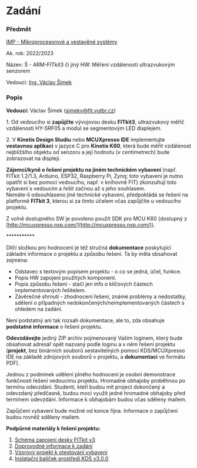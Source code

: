 # Zadání

### Předmět
[IMP - Mikroprocesorové a vestavěné systémy](?gm=gm_detail_predmetu&apid=230998)

Ak. rok: 2022/2023

Název: Š - ARM-FITkit3 či jiný HW: Měření vzdálenosti ultrazvukovým senzorem

Vedoucí: [Ing. Václav Šimek](/lide/vaclav-simek-17532)

### Popis

**Vedoucí:** Václav Šimek (simekv@fit.vutbr.cz)  
  
1\. Od vedoucího si **zapůjčte** vývojovou desku **FITkit3**, ultrazvukový měřič vzdálenosti HY-SRF05 a modul se segmentovým LED displejem.  
  
2\. V **Kinetis Design Studiu** nebo **MCUXpresso IDE** implementujte **vestavnou aplikaci** v jazyce C pro **Kinetis K60**, která bude měřit vzdálenost nejbližšího objektu od senzoru a její hodnotu (v centimetrech) bude zobrazovat na displeji.  
  
**Zájemci/kyně o řešení projektu na jiném technickém vybavení** (např. FITkit 1.2/1.3, Arduino, ESP32, Raspberry Pi, Zynq; toto vybavení je nutno opatřit si bez pomoci vedoucího, např. v knihovně FIT) zkonzultují toto vybavení s vedoucím a řešit začnou až s jeho souhlasem.  
Nemáte-li odsouhlaseno jiné technické vybavení, předpokládá se řešení na platformě **FITkit 3**, kterou si za tímto účelem včas zapůjčíte u vedoucího projektu.  
  
Z volně dostupného SW je povoleno použít SDK pro MCU K60 (dostupný z [http://mcuxpresso.nxp.com/](http://mcuxpresso.nxp.com/)).

\*\*\*\*\*\*\*\*\*\*\*

Dílčí složkou pro hodnocení je též stručná **dokumentace** poskytující základní informace o projektu a způsobu řešení. Ta by měla obsahovat zejména:

*   Odstavec s textovým popisem projektu - o co se jedná, účel, funkce.
*   Popis HW zapojení použitých komponent.
*   Popis způsobu řešení - stačí jen info o klíčových částech implementovaných řešitelem.
*   Závěrečné shrnutí - zhodnocení řešení, známé problémy a nedostatky, sdělení o případných nedokončených/neimplementovaných částech s ohledem na zadání.

Není podstatný ani tak rozsah dokumentace, ale to, zda obsahuje **podstatné informace** o řešení projektu.  
  
**Odevzdávejte** jediný ZIP archiv pojmenovaný Vaším loginem, který bude obsahovat adresář opět nazvaný podle loginu a v něm řešení projektu (**projekt**, bez binárních souborů sestavitelných pomocí KDS/MCUXpresso IDE na základě zdrojových souborů v projektu, a **dokumentaci** ve formátu PDF).  
  
Jednou z podmínek udělení plného hodnocení je osobní demonstrace funkčnosti řešení vedoucímu projektu. Hromadné obhajoby proběhnou po termínu odevzdání. Studenti, kteří budou mít project dokončený a odevzdaný předčasně, budou moci využít jedné hromadné obhajoby před termínem odevzdání. Informace k obhajobám budou včas sděleny mailem.  
  
Zapůjčení vybavení bude možné od konce října. Informace o zapůjčení budou rovněž sděleny mailem.

**Podpůrné materiály k řešení projektu:**

1.  [Schéma zapojení desky FITkit v3](https://www.fit.vutbr.cz/~simekv/IMP_projekt_board_FITkit_v3.0_schematic.pdf)
2.  [Doprovodné informace k zadání](https://www.fit.vutbr.cz/~simekv/IMP_projekt_mereni_vzdalenost_ultrazvuk.pdf)
3.  [Vzorový projekt k otestování vybavení](https://www.fit.vutbr.cz/~simekv/IMP_projekt_ultrazvuk_tep_LED_disp_test.zip)
4.  [Inslatační balíček prostředí KDS v3.0.0](https://www.fit.vutbr.cz/~simekv/KDS_install_v3.0.0.exe)

